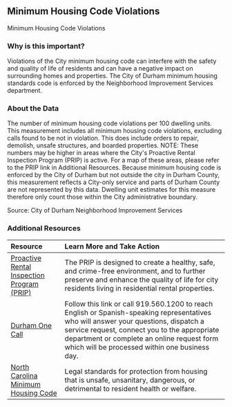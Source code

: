 ## Minimum Housing Code Violations
Minimum Housing Code Violations

### Why is this important?
Violations of the City minimum housing code can interfere with the safety and quality of life of residents and can have a negative impact on surrounding homes and properties. The City of Durham minimum housing standards code is enforced by the Neighborhood Improvement Services department.

### About the Data
The number of minimum housing code violations per 100 dwelling units. This measurement includes all minimum housing code violations, excluding calls found to be not in violation. This does include orders to repair, demolish, unsafe structures, and boarded properties. NOTE: These numbers may be higher in areas where the City's Proactive Rental Inspection Program (PRIP) is active. For a map of these areas, please refer to the PRIP link in Additional Resources. Because minimum housing code is enforced by the City of Durham but not outside the city in Durham County, this measurement reflects a City-only service and parts of Durham County are not represented by this data. Dwelling unit estimates for this measure therefore only count those within the City administrative boundary.

Source: City of Durham Neighborhood Improvement Services  

### Additional Resources

|Resource | Learn More and Take Action | 
|:--- | :--- |
|[Proactive Rental Inspection Program (PRIP)](http://durhamnc.gov/604/Proactive-Rental-Inspection-Program-PRIP) | The PRIP is designed to create a healthy, safe, and crime-free environment, and to further preserve and enhance the quality of life for city residents living in residential rental properties.
|[Durham One Call](http://durhamnc.gov/1439/Durham-One-Call)| Follow this link or call 919.560.1200 to reach English or Spanish-speaking representatives who will answer your questions, dispatch a service request, connect you to the appropriate department or complete an online request form which will be processed within one business day.
|[North Carolina Minimum Housing Code](http://durhamnc.gov/documentcenter/view/1818) | Legal standards for protection from housing that is unsafe, unsanitary, dangerous, or detrimental to resident health or welfare.

